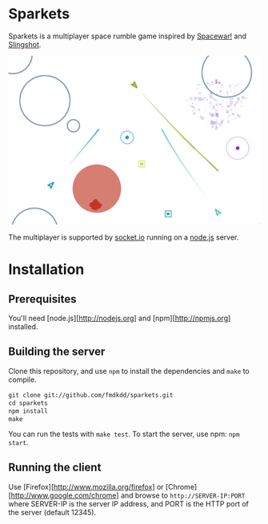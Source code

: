 # Sparkets

Sparkets is a multiplayer space rumble game inspired by [Spacewar!](http://en.wikipedia.org/wiki/Spacewar!) and [Slingshot](http://slingshot.wikispot.org/ "Slingshot website").

![Screenshot](http://github.com/fmdkdd/sparkets/raw/next/screen.png)

The multiplayer is supported by [socket.io](http://socket.io "socket.io website") running on a [node.js](http://nodejs.org "node.js website") server.

# Installation

## Prerequisites

You'll need [node.js][http://nodejs.org] and [npm][http://npmjs.org] installed.

## Building the server

Clone this repository, and use `npm` to install the dependencies and `make` to compile.

	git clone git://github.com/fmdkdd/sparkets.git
	cd sparkets
	npm install
	make

You can run the tests with `make test`.  To start the server, use npm: `npm start`.

## Running the client

Use [Firefox][http://www.mozilla.org/firefox] or [Chrome][http://www.google.com/chrome] and browse to `http://SERVER-IP:PORT` where SERVER-IP is the server IP address, and PORT is the HTTP port of the server (default 12345).
